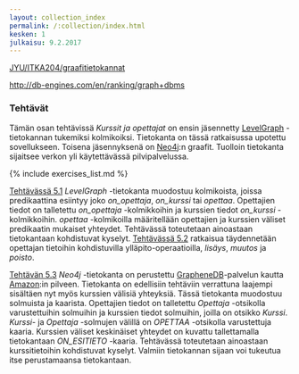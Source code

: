 ```yaml
---
layout: collection_index
permalink: /:collection/index.html
kesken: 1
julkaisu: 9.2.2017
---
```


[JYU/ITKA204/graafitietokannat]( https://tim.jyu.fi/view/kurssit/tktl/itka204/kurssimoniste#graafitietokannat)

<http://db-engines.com/en/ranking/graph+dbms>


[Neo4j]: https://neo4j.com
[LevelGraph]: https://github.com/mcollina/levelgraph/blob/master/README.md
[GrapheneDB]: http://www.graphenedb.com
[Amazon]: https://aws.amazon.com

### Tehtävät

Tämän osan tehtävissä *Kurssit ja opettajat* on ensin jäsennetty [LevelGraph][LevelGraph] -tietokannan tukemiksi kolmikoiksi. Tietokanta on tässä ratkaisussa upotettu sovellukseen. Toisena jäsennyksenä on [Neo4j][Neo4j]:n graafit. Tuolloin tietokanta sijaitsee verkon yli käytettävässä pilvipalvelussa. 

{% include exercises_list.md %}

[Tehtävässä 5.1](tehtava51) *LevelGraph* -tietokanta muodostuu kolmikoista, joissa predikaattina esiintyy joko *on_opettaja*, *on_kurssi* tai *opettaa*. Opettajien tiedot on talletettu *on_opettaja* -kolmikkoihin ja kurssien tiedot *on_kurssi* -kolmikkoihin. *opettaa* -kolmikoilla määritellään opettajien ja kurssien väliset predikaatin mukaiset yhteydet. Tehtävässä toteutetaan ainoastaan tietokantaan kohdistuvat kyselyt. [Tehtävässä 5.2](tehtava52) ratkaisua täydennetään opettajan tietoihin kohdistuvilla ylläpito-operaatioilla, *lisäys*, *muutos* ja *poisto*.

[Tehtävän 5.3](tehtava53) *Neo4j* -tietokanta on perustettu [GrapheneDB][GrapheneDB]-palvelun kautta [Amazon][Amazon]:in pilveen. Tietokanta on edellisiin tehtäviin verrattuna laajempi sisältäen nyt myös kurssien välisiä yhteyksiä. Tässä tietokanta muodostuu solmuista ja kaarista. Opettajien tiedot on talletettu *Opettaja* -otsikolla varustettuihin solmuihin ja kurssien tiedot solmuihin, joilla on otsikko *Kurssi*. *Kurssi*- ja *Opettaja* -solmujen välillä on *OPETTAA* -otsikolla varustettuja kaaria. Kurssien väliset keskinäiset yhteydet on kuvattu tallettamalla tietokantaan *ON_ESITIETO* -kaaria. Tehtävässä toteutetaan ainoastaan kurssitietoihin kohdistuvat kyselyt. Valmiin tietokannan sijaan voi tukeutua itse perustamaansa tietokantaan.
